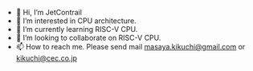 - 👋 Hi, I’m JetContrail
- 👀 I’m interested in CPU architecture.
- 🌱 I’m currently learning RISC-V CPU.
- 💞️ I’m looking to collaborate on RISC-V CPU.
- 📫 How to reach me. Please send mail masaya.kikuchi@gmail.com or kikuchi@cec.co.jp

<!---
JetContrail/JetContrail is a ✨ special ✨ repository because its `README.md` (this file) appears on your GitHub profile.
You can click the Preview link to take a look at your changes.
--->
